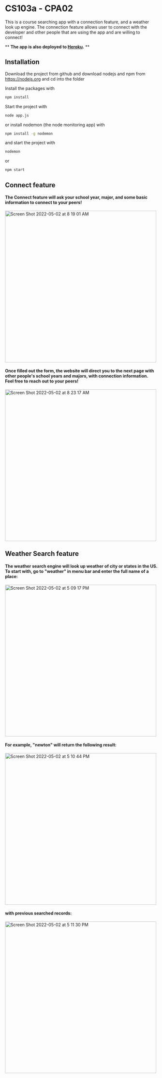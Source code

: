 # CS103a - CPA02

This is a course searching app with a connection feature, and a weather look up engine. The connection feature allows user to connect with the developer and other people that are using the app and are willing to connect!

** **The app is also deployed to [Heroku](https://secure-beyond-23870.herokuapp.com/).** **

## Installation
Download the project from github and download nodejs and npm from https://nodejs.org
and cd into the folder

Install the packages with
``` bash
npm install
```
Start the project with
``` bash
node app.js
```
or install nodemon (the node monitoring app) with
``` bash
npm install -g nodemon
```
and start the project with
``` bash
nodemon
```
or
``` bash
npm start
```
## Connect feature
#### The Connect feature will ask your school year, major, and some basic information to connect to your peers! 

<img width="500" alt="Screen Shot 2022-05-02 at 8 19 01 AM" src="https://user-images.githubusercontent.com/62511665/166232396-0ee66d5d-e31b-4242-9cd8-567b21e30812.png">

#### Once filled out the form, the website will direct you to the next page with other people's school years and majors, with connection information. Feel free to reach out to your peers!

<img width="500" alt="Screen Shot 2022-05-02 at 8 23 17 AM" src="https://user-images.githubusercontent.com/62511665/166232919-85051d61-9a9d-4d3d-96d1-f382680458fb.png">

## Weather Search feature
#### The weather search engine will look up weather of city or states in the US. To start with, go to "weather" in menu bar and enter the full name of a place:

<img width="500" alt="Screen Shot 2022-05-02 at 5 09 17 PM" src="https://user-images.githubusercontent.com/62511665/166328155-d2a10229-658a-4488-b08d-93221fc457cc.png">

#### For example, "newton" will return the following result:

<img width="500" alt="Screen Shot 2022-05-02 at 5 10 44 PM" src="https://user-images.githubusercontent.com/62511665/166328331-161fc5e3-eabd-4525-8d5a-153d1c121ac1.png">

#### with previous searched records: 

<img width="500" alt="Screen Shot 2022-05-02 at 5 11 30 PM" src="https://user-images.githubusercontent.com/62511665/166328437-03a84abf-f6bb-4dcd-8c72-7ff53ef7c3b7.png">






